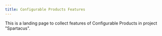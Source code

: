 ```yaml
---
title: Configurable Products Features
---
```

This is a landing page to collect features of Configurable Products in project "Spartacus". 